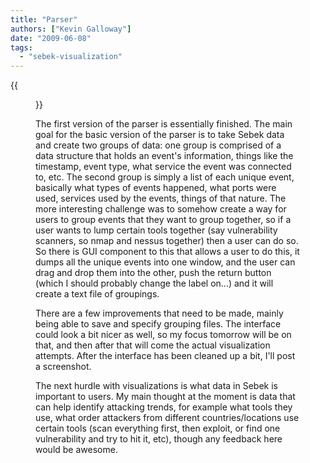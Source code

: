 ```yaml
---
title: "Parser"
authors: ["Kevin Galloway"]
date: "2009-06-08"
tags: 
  - "sebek-visualization"
---
```

{{<figure src="images/banner.png" alt="Banner" width="50%">}}

The first version of the parser is essentially finished. The main goal for the basic version of the parser is to take Sebek data and create two groups of data: one group is comprised of a data structure that holds an event's information, things like the timestamp, event type, what service the event was connected to, etc. The second group is simply a list of each unique event, basically what types of events happened, what ports were used, services used by the events, things of that nature. The more interesting challenge was to somehow create a way for users to group events that they want to group together, so if a user wants to lump certain tools together (say vulnerability scanners, so nmap and nessus together) then a user can do so. So there is GUI component to this that allows a user to do this, it dumps all the unique events into one window, and the user can drag and drop them into the other, push the return button (which I should probably change the label on...) and it will create a text file of groupings.  
  
There are a few improvements that need to be made, mainly being able to save and specify grouping files. The interface could look a bit nicer as well, so my focus tomorrow will be on that, and then after that will come the actual visualization attempts. After the interface has been cleaned up a bit, I'll post a screenshot.  
  
The next hurdle with visualizations is what data in Sebek is important to users. My main thought at the moment is data that can help identify attacking trends, for example what tools they use, what order attackers from different countries/locations use certain tools (scan everything first, then exploit, or find one vulnerability and try to hit it, etc), though any feedback here would be awesome.
